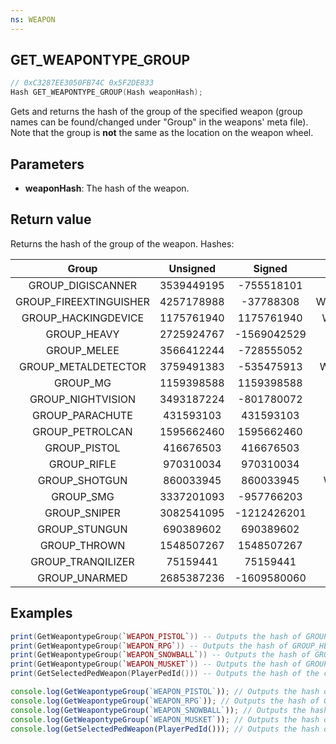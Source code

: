 ```yaml
---
ns: WEAPON
---
```

## GET_WEAPONTYPE_GROUP

```c
// 0xC3287EE3050FB74C 0x5F2DE833
Hash GET_WEAPONTYPE_GROUP(Hash weaponHash);
```

Gets and returns the hash of the group of the specified weapon (group names can be found/changed under "Group" in the weapons' meta file).
Note that the group is **not** the same as the location on the weapon wheel.

## Parameters
* **weaponHash**: The hash of the weapon.

## Return value

Returns the hash of the group of the weapon. Hashes:

| Group                  | Unsigned   | Signed      | Example                 |
|:----------------------:|:----------:|:-----------:|:-----------------------:|
| GROUP_DIGISCANNER      | 3539449195 | -755518101  | WEAPON_DIGISCANNER      |
| GROUP_FIREEXTINGUISHER | 4257178988 | -37788308   | WEAPON_FIREEXTINGUISHER |
| GROUP_HACKINGDEVICE    | 1175761940 | 1175761940  | WEAPON_HACKINGDEVICE    |
| GROUP_HEAVY            | 2725924767 | -1569042529 | WEAPON_RPG              |
| GROUP_MELEE            | 3566412244 | -728555052  | WEAPON_BAT              |
| GROUP_METALDETECTOR    | 3759491383 | -535475913  | WEAPON_METALDETECTOR    |
| GROUP_MG               | 1159398588 | 1159398588  | WEAPON_COMBATMG         |
| GROUP_NIGHTVISION      | 3493187224 | -801780072  | GADGET_NIGHTVISION      |
| GROUP_PARACHUTE        | 431593103  | 431593103   | GADGET_PARACHUTE        |
| GROUP_PETROLCAN        | 1595662460 | 1595662460  | WEAPON_PETROLCAN        |
| GROUP_PISTOL           | 416676503  | 416676503   | WEAPON_PISTOL           |
| GROUP_RIFLE            | 970310034  | 970310034   | WEAPON_ASSAULTRIFLE     |
| GROUP_SHOTGUN          | 860033945  | 860033945   | WEAPON_PUMPSHOTGUN      |
| GROUP_SMG              | 3337201093 | -957766203  | WEAPON_MICROSMG         |
| GROUP_SNIPER           | 3082541095 | -1212426201 | WEAPON_SNIPERRIFLE      |
| GROUP_STUNGUN          | 690389602  | 690389602   | WEAPON_STUNGUN          |
| GROUP_THROWN           | 1548507267 | 1548507267  | WEAPON_SNOWBALL         |
| GROUP_TRANQILIZER      | 75159441   | 75159441    | WEAPON_TRANQUILIZER     |
| GROUP_UNARMED          | 2685387236 | -1609580060 | WEAPON_UNARMED          |

## Examples
```lua
print(GetWeapontypeGroup(`WEAPON_PISTOL`)) -- Outputs the hash of GROUP_PISTOL
print(GetWeapontypeGroup(`WEAPON_RPG`)) -- Outputs the hash of GROUP_HEAVY
print(GetWeapontypeGroup(`WEAPON_SNOWBALL`)) -- Outputs the hash of GROUP_THROWN
print(GetWeapontypeGroup(`WEAPON_MUSKET`)) -- Outputs the hash of GROUP_SNIPER
print(GetSelectedPedWeapon(PlayerPedId())) -- Outputs the hash of the currently selected weapon
```

```js
console.log(GetWeapontypeGroup(`WEAPON_PISTOL`)); // Outputs the hash of GROUP_PISTOL
console.log(GetWeapontypeGroup(`WEAPON_RPG`)); // Outputs the hash of GROUP_HEAVY
console.log(GetWeapontypeGroup(`WEAPON_SNOWBALL`)); // Outputs the hash of GROUP_THROWN
console.log(GetWeapontypeGroup(`WEAPON_MUSKET`)); // Outputs the hash of GROUP_SNIPER
console.log(GetSelectedPedWeapon(PlayerPedId())); // Outputs the hash of the currently selected weapon
```